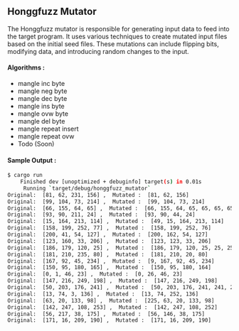 ## Honggfuzz Mutator

The Honggfuzz mutator is responsible for generating input data to feed into the target program. It uses various techniques to create mutated input files based on the initial seed files. These mutations can include flipping bits, modifying data, and introducing random changes to the input.


#### Algorithms :

- mangle inc byte
- mangle neg byte
- mangle dec byte
- mangle ins byte
- mangle ovw byte
- mangle del byte
- mangle repeat insert
- mangle repeat ovw
- Todo (Soon)


#### Sample Output : 
```bash
$ cargo run
    Finished dev [unoptimized + debuginfo] target(s) in 0.01s
     Running `target/debug/honggfuzz_mutator`
Original:  [81, 62, 231, 156] ,  Mutated :  [81, 62, 156]
Original:  [99, 104, 73, 214] ,  Mutated :  [99, 104, 73, 214]
Original:  [66, 155, 64, 65] ,  Mutated :  [66, 155, 64, 65, 65, 65, 65]
Original:  [93, 90, 211, 24] ,  Mutated :  [93, 90, 44, 24]
Original:  [15, 164, 213, 114] ,  Mutated :  [49, 15, 164, 213, 114]
Original:  [158, 199, 252, 77] ,  Mutated :  [158, 199, 252, 76]
Original:  [200, 41, 54, 127] ,  Mutated :  [200, 162, 54, 127]
Original:  [123, 160, 33, 206] ,  Mutated :  [123, 123, 33, 206]
Original:  [186, 179, 120, 25] ,  Mutated :  [186, 179, 120, 25, 25, 25, 25, 25, 25, 25, 25]
Original:  [181, 210, 235, 80] ,  Mutated :  [181, 210, 20, 80]
Original:  [167, 92, 45, 234] ,  Mutated :  [9, 167, 92, 45, 234]
Original:  [150, 95, 180, 165] ,  Mutated :  [150, 95, 180, 164]
Original:  [0, 1, 46, 23] ,  Mutated :  [0, 26, 46, 23]
Original:  [147, 216, 249, 198] ,  Mutated :  [147, 216, 249, 198]
Original:  [50, 203, 176, 241] ,  Mutated :  [50, 203, 176, 241, 241, 241, 241, 241, 241, 241, 241]
Original:  [13, 74, 3, 136] ,  Mutated :  [13, 74, 252, 136]
Original:  [63, 20, 133, 98] ,  Mutated :  [225, 63, 20, 133, 98]
Original:  [142, 247, 108, 253] ,  Mutated :  [142, 247, 108, 252]
Original:  [56, 217, 38, 175] ,  Mutated :  [56, 146, 38, 175]
Original:  [171, 16, 209, 190] ,  Mutated :  [171, 16, 209, 190]
```
